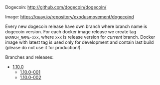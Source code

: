 Dogecoin: http://github.com/dogecoin/dogecoin/

Image: https://quay.io/repository/exodusmovement/dogecoind

Every new dogecoin release have own branch where branch name is dogecoin version. For each docker image release we create tag `BRANCH_NAME-xxx`, where `xxx` is release version for *current* branch. Docker image with latest tag is used only for development and contain last build (please do not use it for production!).

Branches and releases:

  - [1.10.0](https://github.com/ExodusMovement/docker-dogecoind/tree/1.10.0)
    - [1.10.0-001](https://github.com/ExodusMovement/docker-dogecoind/tree/1.10.0-001)
    - [1.10.0-002](https://github.com/ExodusMovement/docker-dogecoind/tree/1.10.0-002)
